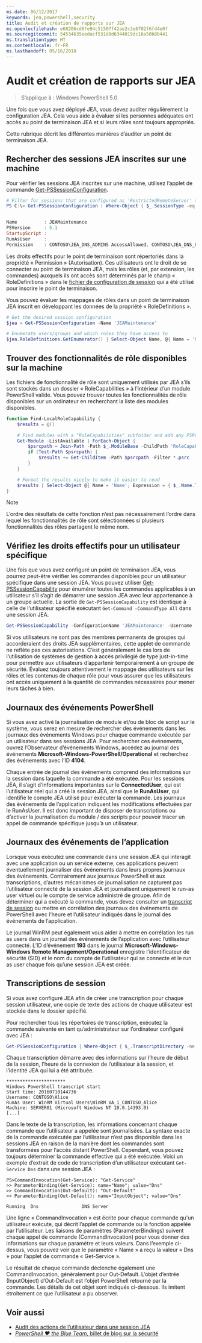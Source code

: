 ```yaml
---
ms.date: 06/12/2017
keywords: jea,powershell,security
title: Audit et création de rapports sur JEA
ms.openlocfilehash: e68206cd6fe94c51507f42ae2c3e6702f6fd4e0f
ms.sourcegitcommit: 54534635eedacf531d8d6344019dc16a50b8b441
ms.translationtype: HT
ms.contentlocale: fr-FR
ms.lasthandoff: 05/16/2018
---
```

# <a name="auditing-and-reporting-on-jea"></a>Audit et création de rapports sur JEA

> S’applique à : Windows PowerShell 5.0

Une fois que vous avez déployé JEA, vous devez auditer régulièrement la configuration JEA.
Cela vous aide à évaluer si les personnes adéquates ont accès au point de terminaison JEA et si leurs rôles sont toujours appropriés.

Cette rubrique décrit les différentes manières d’auditer un point de terminaison JEA.

## <a name="find-registered-jea-sessions-on-a-machine"></a>Rechercher des sessions JEA inscrites sur une machine

Pour vérifier les sessions JEA inscrites sur une machine, utilisez l’applet de commande [Get-PSSessionConfiguration](https://msdn.microsoft.com/powershell/reference/5.1/microsoft.powershell.core/get-pssessionconfiguration).

```powershell
# Filter for sessions that are configured as 'RestrictedRemoteServer' to find JEA-like session configurations
PS C:\> Get-PSSessionConfiguration | Where-Object { $_.SessionType -eq 'RestrictedRemoteServer' }


Name          : JEAMaintenance
PSVersion     : 5.1
StartupScript :
RunAsUser     :
Permission    : CONTOSO\JEA_DNS_ADMINS AccessAllowed, CONTOSO\JEA_DNS_OPERATORS AccessAllowed, CONTOSO\JEA_DNS_AUDITORS AccessAllowed
```

Les droits effectifs pour le point de terminaison sont répertoriés dans la propriété « Permission » (Autorisation).
Ces utilisateurs ont le droit de se connecter au point de terminaison JEA, mais les rôles (et, par extension, les commandes) auxquels ils ont accès sont déterminés par le champ « RoleDefinitions » dans le [fichier de configuration de session](session-configurations.md) qui a été utilisé pour inscrire le point de terminaison.

Vous pouvez évaluer les mappages de rôles dans un point de terminaison JEA inscrit en développant les données de la propriété « RoleDefinitions ».

```powershell
# Get the desired session configuration
$jea = Get-PSSessionConfiguration -Name 'JEAMaintenance'

# Enumerate users/groups and which roles they have access to
$jea.RoleDefinitions.GetEnumerator() | Select-Object Name, @{ Name = 'Role Capabilities'; Expression = { $_.Value.RoleCapabilities } }
```

## <a name="find-available-role-capabilities-on-the-machine"></a>Trouver des fonctionnalités de rôle disponibles sur la machine

Les fichiers de fonctionnalité de rôle sont uniquement utilisés par JEA s’ils sont stockés dans un dossier « RoleCapabilities » à l’intérieur d’un module PowerShell valide.
Vous pouvez trouver toutes les fonctionnalités de rôle disponibles sur un ordinateur en recherchant la liste des modules disponibles.

```powershell
function Find-LocalRoleCapability {
    $results = @()

    # Find modules with a "RoleCapabilities" subfolder and add any PSRC files to the result set
    Get-Module -ListAvailable | ForEach-Object {
        $psrcpath = Join-Path -Path $_.ModuleBase -ChildPath 'RoleCapabilities'
        if (Test-Path $psrcpath) {
            $results += Get-ChildItem -Path $psrcpath -Filter *.psrc
        }
    }

    # Format the results nicely to make it easier to read
    $results | Select-Object @{ Name = 'Name'; Expression = { $_.Name.TrimEnd('.psrc') }}, @{ Name = 'Path'; Expression = { $_.FullName }} | Sort-Object Name
}
```

> [!NOTE]
> L’ordre des résultats de cette fonction n’est pas nécessairement l’ordre dans lequel les fonctionnalités de rôle sont sélectionnées si plusieurs fonctionnalités des rôles partagent le même nom.

## <a name="check-effective-rights-for-a-specific-user"></a>Vérifiez les droits effectifs pour un utilisateur spécifique

Une fois que vous avez configuré un point de terminaison JEA, vous pourrez peut-être vérifier les commandes disponibles pour un utilisateur spécifique dans une session JEA.
Vous pouvez utiliser [Get-PSSessionCapability](https://msdn.microsoft.com/powershell/reference/5.1/microsoft.powershell.core/Get-PSSessionCapability) pour énumérer toutes les commandes applicables à un utilisateur s’il s’agit de démarrer une session JEA avec leur appartenance à un groupe actuelle.
La sortie de `Get-PSSessionCapability` est identique à celle de l’utilisateur spécifié exécutant `Get-Command -CommandType All` dans une session JEA.

```powershell
Get-PSSessionCapability -ConfigurationName 'JEAMaintenance' -Username 'CONTOSO\Alice'
```

Si vos utilisateurs ne sont pas des membres permanents de groupes qui accorderaient des droits JEA supplémentaires, cette applet de commande ne reflète pas ces autorisations.
C’est généralement le cas lors de l’utilisation de systèmes de gestion à accès privilégié de type just-in-time pour permettre aux utilisateurs d’appartenir temporairement à un groupe de sécurité.
Évaluez toujours attentivement le mappage des utilisateurs sur les rôles et les contenus de chaque rôle pour vous assurer que les utilisateurs ont accès uniquement à la quantité de commandes nécessaires pour mener leurs tâches à bien.

## <a name="powershell-event-logs"></a>Journaux des événements PowerShell

Si vous avez activé la journalisation de module et/ou de bloc de script sur le système, vous serez en mesure de rechercher des événements dans les journaux des événements Windows pour chaque commande exécutée par un utilisateur dans ses sessions JEA.
Pour rechercher ces événements, ouvrez l’Observateur d’événements Windows, accédez au journal des événements **Microsoft-Windows-PowerShell/Operational** et recherchez des événements avec l’ID **4104**.

Chaque entrée de journal des événements comprend des informations sur la session dans laquelle la commande a été exécutée.
Pour les sessions JEA, il s’agit d’informations importantes sur le **ConnectedUser**, qui est l’utilisateur réel qui a créé la session JEA, ainsi que le **RunAsUser**, qui identifie le compte JEA utilisé pour exécuter la commande.
Les journaux des événements de l’application indiquent les modifications effectuées par le RunAsUser. Il est donc important de disposer de transcriptions ou d’activer la journalisation du module / des scripts pour pouvoir tracer un appel de commande spécifique jusqu’à un utilisateur.

## <a name="application-event-logs"></a>Journaux des événements de l’application

Lorsque vous exécutez une commande dans une session JEA qui interagit avec une application ou un service externe, ces applications peuvent éventuellement journaliser des événements dans leurs propres journaux des événements.
Contrairement aux journaux PowerShell et aux transcriptions, d’autres mécanismes de journalisation ne capturent pas l’utilisateur connecté de la session JEA et journalisent uniquement le run-as user virtuel ou le compte de service administré de groupe.
Afin de déterminer qui a exécuté la commande, vous devez consulter un [transcript de session](#session-transcripts) ou mettre en corrélation des journaux des événements de PowerShell avec l’heure et l’utilisateur indiqués dans le journal des événements de l’application.

Le journal WinRM peut également vous aider à mettre en corrélation les run as users dans un journal des événements de l’application avec l’utilisateur connecté.
L’ID d’événement **193** dans le journal **Microsoft-Windows-Windows Remote Management/Operational** enregistre l’identificateur de sécurité (SID) et le nom du compte de l’utilisateur qui se connecte et le run as user chaque fois qu’une session JEA est créée.

## <a name="session-transcripts"></a>Transcriptions de session

Si vous avez configuré JEA afin de créer une transcription pour chaque session utilisateur, une copie de texte des actions de chaque utilisateur est stockée dans le dossier spécifié.

Pour rechercher tous les répertoires de transcription, exécutez la commande suivante en tant qu’administrateur sur l’ordinateur configuré avec JEA :

```powershell
Get-PSSessionConfiguration | Where-Object { $_.TranscriptDirectory -ne $null } | Format-Table Name, TranscriptDirectory
```

Chaque transcription démarre avec des informations sur l’heure de début de la session, l’heure de la connexion de l’utilisateur à la session, et l’identité JEA qui lui a été attribuée.

```
**********************
Windows PowerShell transcript start
Start time: 20160710144736
Username: CONTOSO\Alice
RunAs User: WinRM Virtual Users\WinRM VA_1_CONTOSO_Alice
Machine: SERVER01 (Microsoft Windows NT 10.0.14393.0)
[...]
```

Dans le texte de la transcription, les informations concernant chaque commande que l’utilisateur a appelée sont journalisées.
La syntaxe exacte de la commande exécutée par l’utilisateur n’est pas disponible dans les sessions JEA en raison de la manière dont les commandes sont transformées pour l’accès distant PowerShell. Cependant, vous pouvez toujours déterminer la commande effective qui a été exécutée.
Voici un exemple d’extrait de code de transcription d’un utilisateur exécutant `Get-Service Dns` dans une session JEA :

```
PS>CommandInvocation(Get-Service): "Get-Service"
>> ParameterBinding(Get-Service): name="Name"; value="Dns"
>> CommandInvocation(Out-Default): "Out-Default"
>> ParameterBinding(Out-Default): name="InputObject"; value="Dns"

Running  Dns                DNS Server
```

Une ligne « CommandInvocation » est écrite pour chaque commande qu'un utilisateur exécute, qui décrit l’applet de commande ou la fonction appelée par l’utilisateur.
Les liaisons de paramètres (ParameterBindings) suivent chaque appel de commande (CommandInvocation) pour vous donner des informations sur chaque paramètre et leurs valeurs.
Dans l’exemple ci-dessus, vous pouvez voir que le paramètre « Name » a reçu la valeur « Dns » pour l’applet de commande « Get-Service ».

Le résultat de chaque commande déclenche également une CommandInvocation, généralement pour Out-Default.
L’objet d’entrée (InputObject) d’Out-Default est l’objet PowerShell retourné par la commande.
Les détails de cet objet sont indiqués ci-dessous. Ils imitent étroitement ce que l’utilisateur a pu observer.

## <a name="see-also"></a>Voir aussi

- [Audit des actions de l’utilisateur dans une session JEA](audit-and-report.md)
- [*PowerShell ♥ the Blue Team*, billet de blog sur la sécurité](https://blogs.msdn.microsoft.com/powershell/2015/06/09/powershell-the-blue-team/)